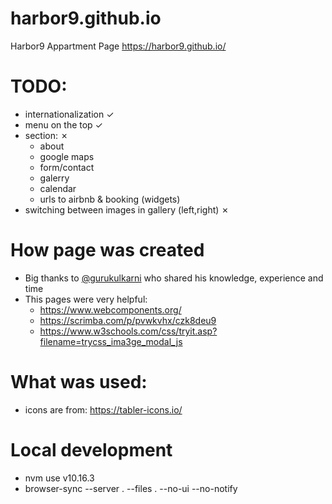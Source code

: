 # harbor9.github.io
Harbor9 Appartment Page https://harbor9.github.io/

# TODO:

* internationalization ✓
* menu on the top ✓
* section: ✗
  * about
  * google maps
  * form/contact
  * galerry
  * calendar
  * urls to airbnb & booking (widgets)
* switching between images in gallery (left,right) ✗

# How page was created

* Big thanks to [@gurukulkarni](https://github.com/gurukulkarni) who shared his knowledge, experience and time
* This pages were very helpful:
  * https://www.webcomponents.org/
  * https://scrimba.com/p/pvwkvhx/czk8deu9
  * https://www.w3schools.com/css/tryit.asp?filename=trycss_ima3ge_modal_js

# What was used:

* icons are from: https://tabler-icons.io/

# Local development

* nvm use v10.16.3
* browser-sync --server . --files . --no-ui --no-notify